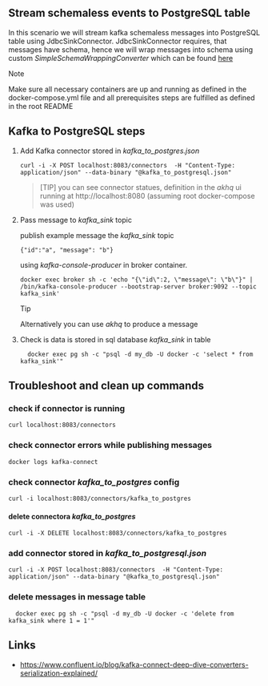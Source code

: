 ## Stream schemaless events to PostgreSQL table

In this scenario we will stream kafka schemaless messages into PostgreSQL table using JdbcSinkConnector.
JdbcSinkConnector requires, that messages have schema, hence we will wrap messages 
into schema using custom *SimpleSchemaWrappingConverter* which can be found [here](https://github.com/tomaszkubacki/schema_wrapping)

>[!NOTE]
> Make sure all necessary containers are up and running as defined in the docker-compose.yml file
> and all prerequisites steps are fulfilled as defined in the root README

## Kafka to PostgreSQL steps

1. Add Kafka connector stored in *kafka_to_postgres.json*
 
   ```shell
   curl -i -X POST localhost:8083/connectors  -H "Content-Type: application/json" --data-binary "@kafka_to_postgresql.json"
   ```
   > [TIP]
   > you can see connector statues, definition in the *akhq* ui
   > running at http://localhost:8080 (assuming root docker-compose was used)

2. Pass message to *kafka_sink* topic

   publish example message the *kafka_sink* topic
   ```
   {"id":"a", "message": "b"}
   ```

   using *kafka-console-producer* in broker container.

   ```shell
   docker exec broker sh -c 'echo "{\"id\":2, \"message\": \"b\"}" | /bin/kafka-console-producer --bootstrap-server broker:9092 --topic kafka_sink'
   ```
  
   > [!TIP]
   > Alternatively you can use *akhq* to produce a message

3. Check is data is stored in sql database *kafka_sink* in table

   ```shell
     docker exec pg sh -c "psql -d my_db -U docker -c 'select * from kafka_sink'"
   ```

## Troubleshoot and clean up commands

### check if connector is running
```shell 
curl localhost:8083/connectors
```

### check connector errors while publishing messages
```shell
docker logs kafka-connect
```

### check connector *kafka_to_postgres* config

```shell 
curl -i localhost:8083/connectors/kafka_to_postgres
```

#### delete connectora *kafka_to_postgres*

```shell 
curl -i -X DELETE localhost:8083/connectors/kafka_to_postgres
```

### add connector stored in *kafka_to_postgresql.json*

```shell
curl -i -X POST localhost:8083/connectors  -H "Content-Type: application/json" --data-binary "@kafka_to_postgresql.json"
```

### delete messages in message table

```shell
  docker exec pg sh -c "psql -d my_db -U docker -c 'delete from kafka_sink where 1 = 1'"
```

## Links

- https://www.confluent.io/blog/kafka-connect-deep-dive-converters-serialization-explained/
